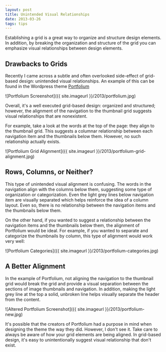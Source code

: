 ```yaml
---
layout: post
title: Unintended Visual Relationships
date: 2013-03-26
tags: tips
---
```


Establishing a grid is a great way to organize and structure design elements. In addition, by breaking the organization and structure of the grid you can emphasize visual relationships between design elements.

## Drawbacks to Grids
Recently I came across a subtle and often overlooked side-effect of grid-based design: unintended visual relationships. An example of this can be found in the Wordpress theme [Portfolium](http://wpshower.com/themes/portfolium/) 

![Portfolium Screenshot]({{ site.imageurl }}/2013/portfolium.jpg)

Overall, it's a well executed grid-based design: organized and structured; however, the alignment of the navigation to the thumbnail grid suggests visual relationships that are nonexistent. 

For example, take a look at the words at the top of the page: they align to the thumbnail grid. This suggests a columnar relationship between each navigation item and the thumbnails  below them. However, no such relationship actually exists.

![Portfolium Grid Alignment]({{ site.imageurl }}/2013/portfolium-grid-alignment.jpg)


## Rows, Columns, or Neither?
This type of unintended visual alignment is confusing. The words in the navigation align with the columns below them, suggesting some type of organization or categorization. Even the light grey lines below navigation item are visually separated which helps reinforce the idea of a column layout. Even so, there is no relationship between the navigation items and the thumbnails below them.

On the other hand, if you wanted to suggest a relationship between the navigation items and the thumbnails below them, the alignment of Portfolium would be ideal. For example, if you wanted to separate and categorize the thumbnails by column, this type of alignment would work very well:

![Portfolium Categories]({{ site.imageurl }}/2013/portfolium-categories.jpg)

## A Better Alignment

In the example of Portfolium, not aligning the navigation to the thumbnail grid would break the grid and provide a visual separation between the sections of image thumbnails and navigation. In addition, making the light grey line at the top a solid, unbroken line helps visually separate the header from the content.

![Altered Portfolium Screenshot]({{ site.imageurl }}/2013/portfolium-new.jpg)

It's possible that the creators of Portfolium had a purpose in mind when designing the theme the way they did. However, I don't see it. Take care to always be aware of how your grid elements are being aligned. In grid-based design, it's easy to unintentionally suggest visual relationship that don't exist.